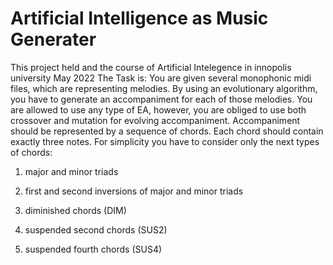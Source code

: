 # Artificial Intelligence as Music Generater
This project held and the course of Artificial Intelegence in innopolis university May 2022
The Task is: 
You are given several monophonic midi files, which are representing melodies. By using an evolutionary algorithm, you have to generate an accompaniment for each of those melodies. You are
allowed to use any type of EA, however, you are obliged to use both crossover and mutation for evolving accompaniment. Accompaniment should be represented by a sequence of chords. Each chord
should contain exactly three notes. For simplicity you have to consider only the next types of chords: 
1. major and minor triads

2. first and second inversions of major and minor triads

3. diminished chords (DIM)

4. suspended second chords (SUS2)

5. suspended fourth chords (SUS4)

